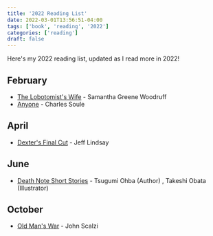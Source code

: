 ```yaml
---
title: '2022 Reading List'
date: 2022-03-01T13:56:51-04:00
tags: ['book', 'reading', '2022']
categories: ['reading']
draft: false
---
```


Here's my 2022 reading list, updated as I read more in 2022!

## February

- [The Lobotomist's Wife](https://www.amazon.com/dp/1542036216) - Samantha Greene Woodruff
- [Anyone](https://www.amazon.com/dp/1529346738) - Charles Soule

## April
- [Dexter's Final Cut](https://www.amazon.com/dp/0345802586) - Jeff Lindsay

## June
- [Death Note Short Stories](https://www.amazon.com/dp/2505111537) - Tsugumi Ohba (Author) , Takeshi Obata (Illustrator)

## October
- [Old Man's War](https://www.amazon.com/dp/0765315246) - John Scalzi